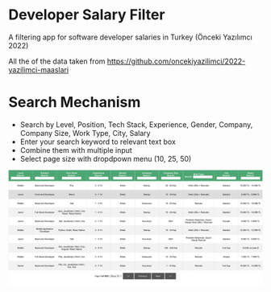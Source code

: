 # Developer Salary Filter
A filtering app for software developer salaries in Turkey (Önceki Yazılımcı 2022)

All the of the data taken from https://github.com/oncekiyazilimci/2022-yazilimci-maaslari

# Search Mechanism
- Search by Level, Position, Tech Stack, Experience, Gender, Company, Company Size, Work Type, City, Salary
- Enter your search keyword to relevant text box
- Combine them with multiple input
- Select page size with dropdpown menu (10, 25, 50)

<img src="App.png" alt="drawing" />

